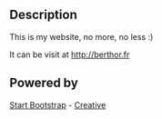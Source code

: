 
## Description
This is my website, no more, no less :)

It can be visit at http://berthor.fr

## Powered by
[Start Bootstrap](http://startbootstrap.com/) - [Creative](http://startbootstrap.com/template-overviews/creative/)
